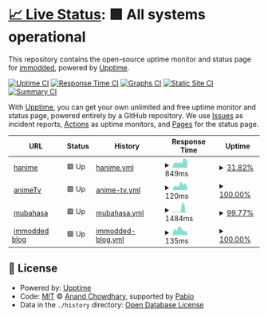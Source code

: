 # [📈 Live Status](https://demo.upptime.js.org): <!--live status--> **🟩 All systems operational**

This repository contains the open-source uptime monitor and status page for [immodded](https://darksied.pages.dev/), powered by [Upptime](https://github.com/upptime/upptime).

[![Uptime CI](https://github.com/immodded/up_time/workflows/Uptime%20CI/badge.svg)](https://github.com/immodded/up_time/actions?query=workflow%3A%22Uptime+CI%22)
[![Response Time CI](https://github.com/immodded/up_time/workflows/Response%20Time%20CI/badge.svg)](https://github.com/immodded/up_time/actions?query=workflow%3A%22Response+Time+CI%22)
[![Graphs CI](https://github.com/immodded/up_time/workflows/Graphs%20CI/badge.svg)](https://github.com/immodded/up_time/actions?query=workflow%3A%22Graphs+CI%22)
[![Static Site CI](https://github.com/immodded/up_time/workflows/Static%20Site%20CI/badge.svg)](https://github.com/immodded/up_time/actions?query=workflow%3A%22Static+Site+CI%22)
[![Summary CI](https://github.com/immodded/up_time/workflows/Summary%20CI/badge.svg)](https://github.com/immodded/up_time/actions?query=workflow%3A%22Summary+CI%22)

With [Upptime](https://upptime.js.org), you can get your own unlimited and free uptime monitor and status page, powered entirely by a GitHub repository. We use [Issues](https://github.com/immodded/up_time/issues) as incident reports, [Actions](https://github.com/immodded/up_time/actions) as uptime monitors, and [Pages](https://demo.upptime.js.org) for the status page.

<!--start: status pages-->
<!-- This summary is generated by Upptime (https://github.com/upptime/upptime) -->
<!-- Do not edit this manually, your changes will be overwritten -->
<!-- prettier-ignore -->
| URL | Status | History | Response Time | Uptime |
| --- | ------ | ------- | ------------- | ------ |
| <img alt="" src="https://icons.duckduckgo.com/ip3/hanime.onrender.com.ico" height="13"> [hanime](https://hanime.onrender.com) | 🟩 Up | [hanime.yml](https://github.com/immodded/up_time/commits/HEAD/history/hanime.yml) | <details><summary><img alt="Response time graph" src="./graphs/hanime/response-time-week.png" height="20"> 849ms</summary><br><a href="https://immodded.github.io/up_time/history/hanime"><img alt="Response time 968" src="https://img.shields.io/endpoint?url=https%3A%2F%2Fraw.githubusercontent.com%2Fimmodded%2Fup_time%2FHEAD%2Fapi%2Fhanime%2Fresponse-time.json"></a><br><a href="https://immodded.github.io/up_time/history/hanime"><img alt="24-hour response time 979" src="https://img.shields.io/endpoint?url=https%3A%2F%2Fraw.githubusercontent.com%2Fimmodded%2Fup_time%2FHEAD%2Fapi%2Fhanime%2Fresponse-time-day.json"></a><br><a href="https://immodded.github.io/up_time/history/hanime"><img alt="7-day response time 849" src="https://img.shields.io/endpoint?url=https%3A%2F%2Fraw.githubusercontent.com%2Fimmodded%2Fup_time%2FHEAD%2Fapi%2Fhanime%2Fresponse-time-week.json"></a><br><a href="https://immodded.github.io/up_time/history/hanime"><img alt="30-day response time 968" src="https://img.shields.io/endpoint?url=https%3A%2F%2Fraw.githubusercontent.com%2Fimmodded%2Fup_time%2FHEAD%2Fapi%2Fhanime%2Fresponse-time-month.json"></a><br><a href="https://immodded.github.io/up_time/history/hanime"><img alt="1-year response time 968" src="https://img.shields.io/endpoint?url=https%3A%2F%2Fraw.githubusercontent.com%2Fimmodded%2Fup_time%2FHEAD%2Fapi%2Fhanime%2Fresponse-time-year.json"></a></details> | <details><summary><a href="https://immodded.github.io/up_time/history/hanime">31.82%</a></summary><a href="https://immodded.github.io/up_time/history/hanime"><img alt="All-time uptime 65.30%" src="https://img.shields.io/endpoint?url=https%3A%2F%2Fraw.githubusercontent.com%2Fimmodded%2Fup_time%2FHEAD%2Fapi%2Fhanime%2Fuptime.json"></a><br><a href="https://immodded.github.io/up_time/history/hanime"><img alt="24-hour uptime 99.48%" src="https://img.shields.io/endpoint?url=https%3A%2F%2Fraw.githubusercontent.com%2Fimmodded%2Fup_time%2FHEAD%2Fapi%2Fhanime%2Fuptime-day.json"></a><br><a href="https://immodded.github.io/up_time/history/hanime"><img alt="7-day uptime 31.82%" src="https://img.shields.io/endpoint?url=https%3A%2F%2Fraw.githubusercontent.com%2Fimmodded%2Fup_time%2FHEAD%2Fapi%2Fhanime%2Fuptime-week.json"></a><br><a href="https://immodded.github.io/up_time/history/hanime"><img alt="30-day uptime 65.30%" src="https://img.shields.io/endpoint?url=https%3A%2F%2Fraw.githubusercontent.com%2Fimmodded%2Fup_time%2FHEAD%2Fapi%2Fhanime%2Fuptime-month.json"></a><br><a href="https://immodded.github.io/up_time/history/hanime"><img alt="1-year uptime 65.30%" src="https://img.shields.io/endpoint?url=https%3A%2F%2Fraw.githubusercontent.com%2Fimmodded%2Fup_time%2FHEAD%2Fapi%2Fhanime%2Fuptime-year.json"></a></details>
| <img alt="" src="https://icons.duckduckgo.com/ip3/animetv-immoddeds-projects.vercel.app.ico" height="13"> [animeTv](https://animetv-immoddeds-projects.vercel.app) | 🟩 Up | [anime-tv.yml](https://github.com/immodded/up_time/commits/HEAD/history/anime-tv.yml) | <details><summary><img alt="Response time graph" src="./graphs/anime-tv/response-time-week.png" height="20"> 120ms</summary><br><a href="https://immodded.github.io/up_time/history/anime-tv"><img alt="Response time 140" src="https://img.shields.io/endpoint?url=https%3A%2F%2Fraw.githubusercontent.com%2Fimmodded%2Fup_time%2FHEAD%2Fapi%2Fanime-tv%2Fresponse-time.json"></a><br><a href="https://immodded.github.io/up_time/history/anime-tv"><img alt="24-hour response time 50" src="https://img.shields.io/endpoint?url=https%3A%2F%2Fraw.githubusercontent.com%2Fimmodded%2Fup_time%2FHEAD%2Fapi%2Fanime-tv%2Fresponse-time-day.json"></a><br><a href="https://immodded.github.io/up_time/history/anime-tv"><img alt="7-day response time 120" src="https://img.shields.io/endpoint?url=https%3A%2F%2Fraw.githubusercontent.com%2Fimmodded%2Fup_time%2FHEAD%2Fapi%2Fanime-tv%2Fresponse-time-week.json"></a><br><a href="https://immodded.github.io/up_time/history/anime-tv"><img alt="30-day response time 140" src="https://img.shields.io/endpoint?url=https%3A%2F%2Fraw.githubusercontent.com%2Fimmodded%2Fup_time%2FHEAD%2Fapi%2Fanime-tv%2Fresponse-time-month.json"></a><br><a href="https://immodded.github.io/up_time/history/anime-tv"><img alt="1-year response time 140" src="https://img.shields.io/endpoint?url=https%3A%2F%2Fraw.githubusercontent.com%2Fimmodded%2Fup_time%2FHEAD%2Fapi%2Fanime-tv%2Fresponse-time-year.json"></a></details> | <details><summary><a href="https://immodded.github.io/up_time/history/anime-tv">100.00%</a></summary><a href="https://immodded.github.io/up_time/history/anime-tv"><img alt="All-time uptime 100.00%" src="https://img.shields.io/endpoint?url=https%3A%2F%2Fraw.githubusercontent.com%2Fimmodded%2Fup_time%2FHEAD%2Fapi%2Fanime-tv%2Fuptime.json"></a><br><a href="https://immodded.github.io/up_time/history/anime-tv"><img alt="24-hour uptime 100.00%" src="https://img.shields.io/endpoint?url=https%3A%2F%2Fraw.githubusercontent.com%2Fimmodded%2Fup_time%2FHEAD%2Fapi%2Fanime-tv%2Fuptime-day.json"></a><br><a href="https://immodded.github.io/up_time/history/anime-tv"><img alt="7-day uptime 100.00%" src="https://img.shields.io/endpoint?url=https%3A%2F%2Fraw.githubusercontent.com%2Fimmodded%2Fup_time%2FHEAD%2Fapi%2Fanime-tv%2Fuptime-week.json"></a><br><a href="https://immodded.github.io/up_time/history/anime-tv"><img alt="30-day uptime 100.00%" src="https://img.shields.io/endpoint?url=https%3A%2F%2Fraw.githubusercontent.com%2Fimmodded%2Fup_time%2FHEAD%2Fapi%2Fanime-tv%2Fuptime-month.json"></a><br><a href="https://immodded.github.io/up_time/history/anime-tv"><img alt="1-year uptime 100.00%" src="https://img.shields.io/endpoint?url=https%3A%2F%2Fraw.githubusercontent.com%2Fimmodded%2Fup_time%2FHEAD%2Fapi%2Fanime-tv%2Fuptime-year.json"></a></details>
| <img alt="" src="https://icons.duckduckgo.com/ip3/mubahasa.pythonanywhere.com.ico" height="13"> [mubahasa](https://mubahasa.pythonanywhere.com) | 🟩 Up | [mubahasa.yml](https://github.com/immodded/up_time/commits/HEAD/history/mubahasa.yml) | <details><summary><img alt="Response time graph" src="./graphs/mubahasa/response-time-week.png" height="20"> 1484ms</summary><br><a href="https://immodded.github.io/up_time/history/mubahasa"><img alt="Response time 1117" src="https://img.shields.io/endpoint?url=https%3A%2F%2Fraw.githubusercontent.com%2Fimmodded%2Fup_time%2FHEAD%2Fapi%2Fmubahasa%2Fresponse-time.json"></a><br><a href="https://immodded.github.io/up_time/history/mubahasa"><img alt="24-hour response time 376" src="https://img.shields.io/endpoint?url=https%3A%2F%2Fraw.githubusercontent.com%2Fimmodded%2Fup_time%2FHEAD%2Fapi%2Fmubahasa%2Fresponse-time-day.json"></a><br><a href="https://immodded.github.io/up_time/history/mubahasa"><img alt="7-day response time 1484" src="https://img.shields.io/endpoint?url=https%3A%2F%2Fraw.githubusercontent.com%2Fimmodded%2Fup_time%2FHEAD%2Fapi%2Fmubahasa%2Fresponse-time-week.json"></a><br><a href="https://immodded.github.io/up_time/history/mubahasa"><img alt="30-day response time 1117" src="https://img.shields.io/endpoint?url=https%3A%2F%2Fraw.githubusercontent.com%2Fimmodded%2Fup_time%2FHEAD%2Fapi%2Fmubahasa%2Fresponse-time-month.json"></a><br><a href="https://immodded.github.io/up_time/history/mubahasa"><img alt="1-year response time 1117" src="https://img.shields.io/endpoint?url=https%3A%2F%2Fraw.githubusercontent.com%2Fimmodded%2Fup_time%2FHEAD%2Fapi%2Fmubahasa%2Fresponse-time-year.json"></a></details> | <details><summary><a href="https://immodded.github.io/up_time/history/mubahasa">99.77%</a></summary><a href="https://immodded.github.io/up_time/history/mubahasa"><img alt="All-time uptime 99.78%" src="https://img.shields.io/endpoint?url=https%3A%2F%2Fraw.githubusercontent.com%2Fimmodded%2Fup_time%2FHEAD%2Fapi%2Fmubahasa%2Fuptime.json"></a><br><a href="https://immodded.github.io/up_time/history/mubahasa"><img alt="24-hour uptime 100.00%" src="https://img.shields.io/endpoint?url=https%3A%2F%2Fraw.githubusercontent.com%2Fimmodded%2Fup_time%2FHEAD%2Fapi%2Fmubahasa%2Fuptime-day.json"></a><br><a href="https://immodded.github.io/up_time/history/mubahasa"><img alt="7-day uptime 99.77%" src="https://img.shields.io/endpoint?url=https%3A%2F%2Fraw.githubusercontent.com%2Fimmodded%2Fup_time%2FHEAD%2Fapi%2Fmubahasa%2Fuptime-week.json"></a><br><a href="https://immodded.github.io/up_time/history/mubahasa"><img alt="30-day uptime 99.78%" src="https://img.shields.io/endpoint?url=https%3A%2F%2Fraw.githubusercontent.com%2Fimmodded%2Fup_time%2FHEAD%2Fapi%2Fmubahasa%2Fuptime-month.json"></a><br><a href="https://immodded.github.io/up_time/history/mubahasa"><img alt="1-year uptime 99.78%" src="https://img.shields.io/endpoint?url=https%3A%2F%2Fraw.githubusercontent.com%2Fimmodded%2Fup_time%2FHEAD%2Fapi%2Fmubahasa%2Fuptime-year.json"></a></details>
| <img alt="" src="https://icons.duckduckgo.com/ip3/immodded.pages.dev.ico" height="13"> [immodded blog](https://immodded.pages.dev) | 🟩 Up | [immodded-blog.yml](https://github.com/immodded/up_time/commits/HEAD/history/immodded-blog.yml) | <details><summary><img alt="Response time graph" src="./graphs/immodded-blog/response-time-week.png" height="20"> 135ms</summary><br><a href="https://immodded.github.io/up_time/history/immodded-blog"><img alt="Response time 143" src="https://img.shields.io/endpoint?url=https%3A%2F%2Fraw.githubusercontent.com%2Fimmodded%2Fup_time%2FHEAD%2Fapi%2Fimmodded-blog%2Fresponse-time.json"></a><br><a href="https://immodded.github.io/up_time/history/immodded-blog"><img alt="24-hour response time 89" src="https://img.shields.io/endpoint?url=https%3A%2F%2Fraw.githubusercontent.com%2Fimmodded%2Fup_time%2FHEAD%2Fapi%2Fimmodded-blog%2Fresponse-time-day.json"></a><br><a href="https://immodded.github.io/up_time/history/immodded-blog"><img alt="7-day response time 135" src="https://img.shields.io/endpoint?url=https%3A%2F%2Fraw.githubusercontent.com%2Fimmodded%2Fup_time%2FHEAD%2Fapi%2Fimmodded-blog%2Fresponse-time-week.json"></a><br><a href="https://immodded.github.io/up_time/history/immodded-blog"><img alt="30-day response time 143" src="https://img.shields.io/endpoint?url=https%3A%2F%2Fraw.githubusercontent.com%2Fimmodded%2Fup_time%2FHEAD%2Fapi%2Fimmodded-blog%2Fresponse-time-month.json"></a><br><a href="https://immodded.github.io/up_time/history/immodded-blog"><img alt="1-year response time 143" src="https://img.shields.io/endpoint?url=https%3A%2F%2Fraw.githubusercontent.com%2Fimmodded%2Fup_time%2FHEAD%2Fapi%2Fimmodded-blog%2Fresponse-time-year.json"></a></details> | <details><summary><a href="https://immodded.github.io/up_time/history/immodded-blog">100.00%</a></summary><a href="https://immodded.github.io/up_time/history/immodded-blog"><img alt="All-time uptime 100.00%" src="https://img.shields.io/endpoint?url=https%3A%2F%2Fraw.githubusercontent.com%2Fimmodded%2Fup_time%2FHEAD%2Fapi%2Fimmodded-blog%2Fuptime.json"></a><br><a href="https://immodded.github.io/up_time/history/immodded-blog"><img alt="24-hour uptime 100.00%" src="https://img.shields.io/endpoint?url=https%3A%2F%2Fraw.githubusercontent.com%2Fimmodded%2Fup_time%2FHEAD%2Fapi%2Fimmodded-blog%2Fuptime-day.json"></a><br><a href="https://immodded.github.io/up_time/history/immodded-blog"><img alt="7-day uptime 100.00%" src="https://img.shields.io/endpoint?url=https%3A%2F%2Fraw.githubusercontent.com%2Fimmodded%2Fup_time%2FHEAD%2Fapi%2Fimmodded-blog%2Fuptime-week.json"></a><br><a href="https://immodded.github.io/up_time/history/immodded-blog"><img alt="30-day uptime 100.00%" src="https://img.shields.io/endpoint?url=https%3A%2F%2Fraw.githubusercontent.com%2Fimmodded%2Fup_time%2FHEAD%2Fapi%2Fimmodded-blog%2Fuptime-month.json"></a><br><a href="https://immodded.github.io/up_time/history/immodded-blog"><img alt="1-year uptime 100.00%" src="https://img.shields.io/endpoint?url=https%3A%2F%2Fraw.githubusercontent.com%2Fimmodded%2Fup_time%2FHEAD%2Fapi%2Fimmodded-blog%2Fuptime-year.json"></a></details>

<!--end: status pages-->

## 📄 License

- Powered by: [Upptime](https://github.com/upptime/upptime)
- Code: [MIT](./LICENSE) © [Anand Chowdhary](https://anandchowdhary.com), supported by [Pabio](https://pabio.com)
- Data in the `./history` directory: [Open Database License](https://opendatacommons.org/licenses/odbl/1-0/)
